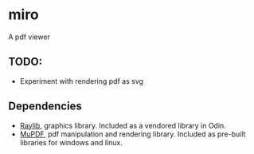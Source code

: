 # miro

A pdf viewer

## TODO:
- Experiment with rendering pdf as svg

## Dependencies
- [Raylib](https://www.raylib.com/), graphics library. Included as a vendored library in Odin.
- [MuPDF](https://mupdf.com/#mupdf-source-code), pdf manipulation and rendering library. Included as pre-built libraries for windows and linux.
